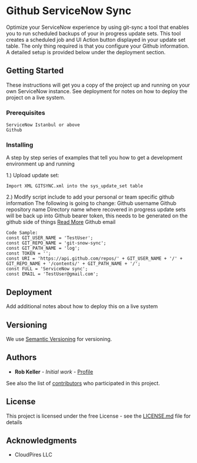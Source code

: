 # Github ServiceNow Sync

Optimize your ServiceNow experience by using git-sync a tool that enables you to run scheduled backups of your in progress update sets.
This tool creates a scheduled job and UI Action button displayed in your update set table. The only thing required is that you configure your Github information.
A detailed setup is provided below under the deployment section.

## Getting Started

These instructions will get you a copy of the project up and running on your own ServiceNow instance.
See deployment for notes on how to deploy the project on a live system.

### Prerequisites

```
ServiceNow Istanbul or above
Github
```

### Installing

A step by step series of examples that tell you how to get a development environment up and running

1.) Upload update set:

```
Import XML GITSYNC.xml into the sys_update_set table
```

2.) Modify script include to add your personal or team specific github information 
The following is going to change:
Github username
Github repository name
Directory name where recovered in progress update sets will be back up into
Github bearer token, this needs to be generated on the github side of things [Read More](https://help.github.com/articles/creating-a-personal-access-token-for-the-command-line/)
Github email

```
Code Sample:
const GIT_USER_NAME = 'TestUser';
const GIT_REPO_NAME = 'git-snow-sync';
const GIT_PATH_NAME = 'log';
const TOKEN = '';
const URI = 'https://api.github.com/repos/' + GIT_USER_NAME + '/' + GIT_REPO_NAME + '/contents/' + GIT_PATH_NAME + '/';
const FULL = 'ServiceNow sync';
const EMAIL = 'TestUser@gmail.com';
```

## Deployment

Add additional notes about how to deploy this on a live system

## Versioning

We use [Semantic Versioning](http://semver.org/) for versioning.

## Authors

* **Rob Keller** - *Initial work* - [Profile](https://github.com/robkelle)

See also the list of [contributors](https://github.com/robkelle/git-snow-sync/graphs/contributors) who participated in this project.

## License

This project is licensed under the free License - see the [LICENSE.md](LICENSE.md) file for details

## Acknowledgments

* CloudPires LLC

